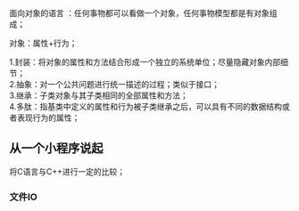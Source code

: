 面向对象的语言 ：任何事物都可以看做一个对象，任何事物模型都是有对象组成；    

对象：属性+行为；    

1.封装：将对象的属性和方法结合形成一个独立的系统单位；尽量隐藏对象内部细节；    
2.抽象：对一个公共问题进行统一描述的过程；类似于接口；    
3.继承：子类对象与其子类相同的全部属性和方法；    
4.多肽：指基类中定义的属性和行为被子类继承之后，可以具有不同的数据结构或者表现行为的属性；     




## 从一个小程序说起      
将C语言与C++进行一定的比较；    





### 文件IO


